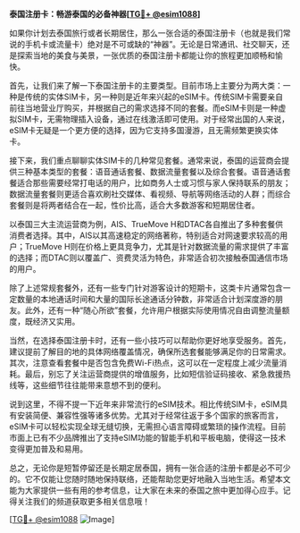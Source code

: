 **泰国注册卡：畅游泰国的必备神器[[TG💪+ @esim1088](https://t.me/s/esim1088)]**

如果你计划去泰国旅行或者长期居住，那么一张合适的泰国注册卡（也就是我们常说的手机卡或流量卡）绝对是不可或缺的“神器”。无论是日常通讯、社交聊天，还是探索当地的美食与美景，一张优质的泰国注册卡都能让你的旅程更加顺畅和愉快。

首先，让我们来了解一下泰国注册卡的主要类型。目前市场上主要分为两大类：一种是传统的实体SIM卡，另一种则是近年来兴起的eSIM卡。传统SIM卡需要亲自前往当地营业厅购买，并根据自己的需求选择不同的套餐。而eSIM卡则是一种虚拟SIM卡，无需物理插入设备，通过在线激活即可使用。对于经常出国的人来说，eSIM卡无疑是一个更方便的选择，因为它支持多国漫游，且无需频繁更换实体卡。

接下来，我们重点聊聊实体SIM卡的几种常见套餐。通常来说，泰国的运营商会提供三种基本类型的套餐：语音通话套餐、数据流量套餐以及综合套餐。语音通话套餐适合那些需要经常打电话的用户，比如商务人士或习惯与家人保持联系的朋友；数据流量套餐则更适合喜欢刷社交媒体、看视频、导航等网络活动的人群；而综合套餐则是将两者结合在一起，性价比高，适合大多数游客和短期居住者。

以泰国三大主流运营商为例，AIS、TrueMove H和DTAC各自推出了多种套餐供消费者选择。其中，AIS以其高速稳定的网络著称，特别适合对网速要求较高的用户；TrueMove H则在价格上更具竞争力，尤其是针对数据流量的需求提供了丰富的选择；而DTAC则以覆盖广、资费灵活为特色，非常适合初次接触泰国通信市场的用户。

除了上述常规套餐外，还有一些专门针对游客设计的短期卡，这类卡片通常包含一定数量的本地通话时间和大量的国际长途通话分钟数，非常适合计划深度游的朋友。此外，还有一种“随心所欲”套餐，允许用户根据实际使用情况自由调整流量额度，既经济又实用。

当然，在选择泰国注册卡时，还有一些小技巧可以帮助你更好地享受服务。首先，建议提前了解目的地的具体网络覆盖情况，确保所选套餐能够满足你的日常需求。其次，注意查看套餐中是否包含免费Wi-Fi热点，这可以在一定程度上减少流量消耗。最后，别忘了关注运营商提供的增值服务，比如短信验证码接收、紧急救援热线等，这些细节往往能带来意想不到的便利。

说到这里，不得不提一下近年来非常流行的eSIM技术。相比传统SIM卡，eSIM具有安装简便、兼容性强等诸多优势。尤其对于经常往返于多个国家的旅客而言，eSIM卡可以轻松实现全球无缝切换，无需担心语言障碍或繁琐的操作流程。目前市面上已有不少品牌推出了支持eSIM功能的智能手机和平板电脑，使得这一技术变得更加普及和易用。

总之，无论你是短暂停留还是长期定居泰国，拥有一张合适的注册卡都是必不可少的。它不仅能让您随时随地保持联络，还能帮助您更好地融入当地生活。希望本文能为大家提供一些有用的参考信息，让大家在未来的泰国之旅中更加得心应手。记得关注我们的频道获取更多相关信息哦！

[[TG💪+ @esim1088](https://t.me/s/esim1088) ![Image](https://i.postimg.cc/4NQfJmqS/Snipaste-2025-05-13-00-14-12.png)]